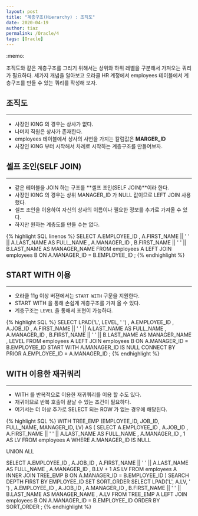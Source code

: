 ```yaml
---
layout: post
title: "계층구조(Hierarchy) : 조직도"
date: 2020-04-19
author: tiaz
permalink: /Oracle/4
tags: [Oracle]
---
```

<div class="callout">:memo: 
  <p>
  조직도와 같은 계층구조를 그리기 위해서는 상위와 하위 레벨을
  구분해서 가져오는 쿼리가 필요하다. 세가지 개념을 알아보고
  오라클 HR 계정에서 employees 테이블에서 계층구조를 만들 수 있는 쿼리를 작성해 보자. 
  </p>
</div>

## 조직도
---
- 사장인 KING 의 경우는 상사가 없다.
- 나머지 직원은 상사가 존재한다.
- employees 테이블에서 상사의 사번을 가지는 칼럼값은 **MARGER_ID**
- 사장인 KING 부터 시작해서 차례로 시작하는 계층구조를 만들어보자.

## 셀프 조인(SELF JOIN)
---
- 같은 테이블을 JOIN 하는 구조를 **셀프 조인(SELF JOIN)**이라 한다.
- 사장인 KING 의 경우는 상위 MANAGER_ID 가 NULL 값이므로 LEFT JOIN 사용했다.
- 셀프 조인을 이용하여 자신의 상사의 이름이나 필요한 정보를 추가로 가져올 수 있다.
- 하지만 원하는 계층도를 만들 수는 없다.

{% highlight SQL linenos %}
SELECT 
       A.EMPLOYEE_ID
     , A.FIRST_NAME || ' ' || A.LAST_NAME AS FULL_NAME
     , A.MANAGER_ID
     , B.FIRST_NAME || ' ' || B.LAST_NAME AS MANAGER_NAME
  FROM employees A
  LEFT
  JOIN employees B
    ON A.MANAGER_ID = B.EMPLOYEE_ID
;
{% endhighlight %}

## START WITH 이용
---
- 오라클 11g 이상 버젼에서는 `START WITH` 구문을 지원한다.
- START WITH 을 통해 손쉽게 계층구조를 가져 올 수 있다.
- 계층구조는 `LEVEL` 을 통해서 표현이 가능하다.

{% highlight SQL %}
 SELECT
        LPAD('L', LEVEL, ' ')
      , A.EMPLOYEE_ID
      , A.JOB_ID
      , A.FIRST_NAME || ' ' || A.LAST_NAME AS FULL_NAME
      , A.MANAGER_ID
      , B.FIRST_NAME || ' ' || B.LAST_NAME AS MANAGER_NAME
      , LEVEL
   FROM employees A
   LEFT
   JOIN employees B
     ON A.MANAGER_ID = B.EMPLOYEE_ID
  START WITH A.MANAGER_ID IS NULL
CONNECT BY PRIOR A.EMPLOYEE_ID = A.MANAGER_ID
;
{% endhighlight %}

## WITH 이용한 재귀쿼리
---
- WITH 를 반복적으로 이용한 재귀쿼리를 이용 할 수도 있다.
- 재귀이므로 반복 호출이 끝날 수 있는 조건이 필요하다.
- 여기서는 더 이상 추가로 SELECT 되는 ROW 가 없는 경우에 해당된다.

{% highlight SQL %}
WITH TREE_EMP (EMPLOYEE_ID, JOB_ID, FULL_NAME, MANAGER_ID, LV) AS 
(
 SELECT
        A.EMPLOYEE_ID
      , A.JOB_ID
      , A.FIRST_NAME || ' ' || A.LAST_NAME AS FULL_NAME
      , A.MANAGER_ID
      , 1                                  AS LV
   FROM employees A
  WHERE A.MANAGER_ID IS NULL
     
UNION ALL

 SELECT
        A.EMPLOYEE_ID
      , A.JOB_ID
      , A.FIRST_NAME || ' ' || A.LAST_NAME AS FULL_NAME
      , A.MANAGER_ID
      , B.LV + 1                           AS LV
   FROM employees A
  INNER
   JOIN TREE_EMP  B
     ON A.MANAGER_ID = B.EMPLOYEE_ID
)
SEARCH DEPTH FIRST BY EMPLOYEE_ID SET SORT_ORDER
SELECT 
       LPAD('L', A.LV, ' ')
     , A.EMPLOYEE_ID
     , A.JOB_ID
     , A.MANAGER_ID
     , B.FIRST_NAME || ' ' || B.LAST_NAME AS MANAGER_NAME
     , A.LV
  FROM TREE_EMP  A
  LEFT
  JOIN employees B
    ON A.MANAGER_ID = B.EMPLOYEE_ID
 ORDER BY SORT_ORDER
;
{% endhighlight %}